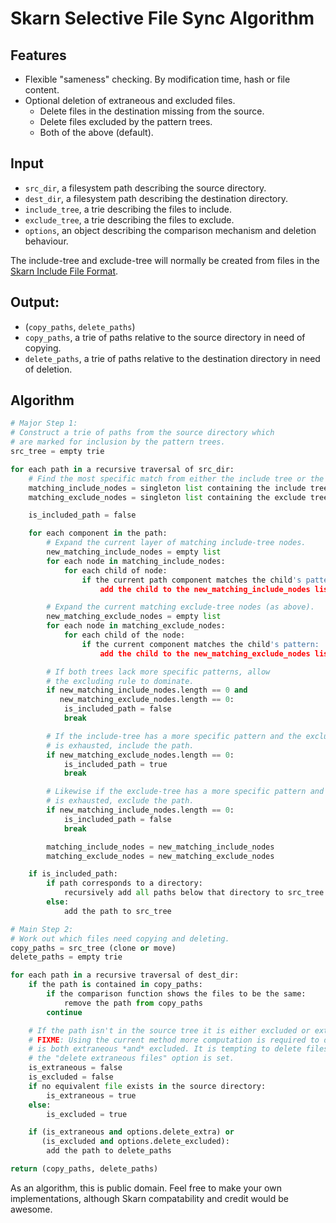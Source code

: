 Skarn Selective File Sync Algorithm
====

## Features

* Flexible "sameness" checking. By modification time, hash or file content.
* Optional deletion of extraneous and excluded files.
    - Delete files in the destination missing from the source.
    - Delete files excluded by the pattern trees.
    - Both of the above (default).

## Input
* `src_dir`, a filesystem path describing the source directory.
* `dest_dir`, a filesystem path describing the destination directory.
* `include_tree`, a trie describing the files to include.
* `exclude_tree`, a trie describing the files to exclude.
* `options`, an object describing the comparison mechanism and deletion behaviour.

The include-tree and exclude-tree will normally be created from files in the [Skarn Include File Format](IncludeFileFormat.md).

## Output:
* (`copy_paths`, `delete_paths`)
* `copy_paths`, a trie of paths relative to the source directory in need of copying.
* `delete_paths`, a trie of paths relative to the destination directory in need of deletion.

## Algorithm

```python
# Major Step 1:
# Construct a trie of paths from the source directory which
# are marked for inclusion by the pattern trees.
src_tree = empty trie

for each path in a recursive traversal of src_dir:
    # Find the most specific match from either the include tree or the exclude tree.
    matching_include_nodes = singleton list containing the include tree root
    matching_exclude_nodes = singleton list containing the exclude tree root

    is_included_path = false

    for each component in the path:
        # Expand the current layer of matching include-tree nodes.
        new_matching_include_nodes = empty list
        for each node in matching_include_nodes:
            for each child of node:
                if the current path component matches the child's pattern:
                    add the child to the new_matching_include_nodes list

        # Expand the current matching exclude-tree nodes (as above).
        new_matching_exclude_nodes = empty list
        for each node in matching_exclude_nodes:
            for each child of the node:
                if the current component matches the child's pattern:
                    add the child to the new_matching_exclude_nodes list

        # If both trees lack more specific patterns, allow
        # the excluding rule to dominate.
        if new_matching_include_nodes.length == 0 and
           new_matching_exclude_nodes.length == 0:
            is_included_path = false
            break

        # If the include-tree has a more specific pattern and the exclude-tree
        # is exhausted, include the path.
        if new_matching_exclude_nodes.length == 0:
            is_included_path = true
            break

        # Likewise if the exclude-tree has a more specific pattern and the include-tree
        # is exhausted, exclude the path.
        if new_matching_include_nodes.length == 0:
            is_included_path = false
            break

        matching_include_nodes = new_matching_include_nodes
        matching_exclude_nodes = new_matching_exclude_nodes

    if is_included_path:
        if path corresponds to a directory:
            recursively add all paths below that directory to src_tree
        else:
            add the path to src_tree

# Main Step 2:
# Work out which files need copying and deleting.
copy_paths = src_tree (clone or move)
delete_paths = empty trie

for each path in a recursive traversal of dest_dir:
    if the path is contained in copy_paths:
        if the comparison function shows the files to be the same:
            remove the path from copy_paths
        continue

    # If the path isn't in the source tree it is either excluded or extraneous (extra).
    # FIXME: Using the current method more computation is required to determine if a path
    # is both extraneous *and* excluded. It is tempting to delete files like this only if
    # the "delete extraneous files" option is set.
    is_extraneous = false
    is_excluded = false
    if no equivalent file exists in the source directory:
        is_extraneous = true
    else:
        is_excluded = true

    if (is_extraneous and options.delete_extra) or
       (is_excluded and options.delete_excluded):
        add the path to delete_paths

return (copy_paths, delete_paths)
```

As an algorithm, this is public domain. Feel free to make your own implementations, although Skarn compatability and credit would be awesome.
